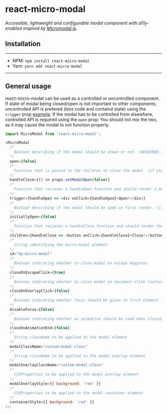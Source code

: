 # react-micro-modal

_Accessible, lightweight and configurable modal component with a11y-enabled inspired by [Micromodal.js](https://github.com/Ghosh/micromodal)._

## Installation

---

- NPM: `npm install react-micro-modal`
- Yarn: `yarn add react-micro-modal`

---

## General usage

react-micro-modal can be used as a controlled or uncontrolled component. If state of modal being closed/open is not important to other components, uncontrolled API is prefered (less code and containd state) using the `trigger` prop [example](https://github.com/Meemaw/react-micro-modal/#example). If the modal has to be controlled from elsewhere, controlled API is required using the `open` prop. You should not mix the two, as it may cause the modal to not function properly.

```js
import MicroModal from 'react-micro-modal';

<MicroModal
  /*
    Boolean describing if the modal should be shown or not. (REQUIRED if used as a controlled component)
  */
  open={false}
  /*
    Function that is passed to the children to close the modal. (if used as a controlled component)
  */
  handleClose={() => props.setModalOpen(false)}
  /*
    Function that recieves a handleOpen function and should render a modal trigger. (REQUIRED if used as a uncontrolled component)
  */
  trigger={handleOpen => <div onClick={handleOpen}>Open!</div>}
  /*
    Boolean describing if the modal should be open on first render. (if used as a uncontrolled component, else just use open)
  */
  initiallyOpen={false}
  /*
    Function that recieves a handleClose function and should render the modal content.
  */
  children={handleClose => <button onClick={handleClose}>Close!</button>}
  /*
    String identifying the micro-modal element
  */
  id="my-micro-modal"
  /*
    Boolean indicating whether to close modal on escape keypress
  */
  closeOnEscapeClick={true}
  /*
    Boolean indicating whether to close modal on document click (outside of modal content)
  */
  closeOnOverlayClick={false}
  /*
    Boolean indicating whether focus should be given to first element in modal after it got open
  */
  disableFocus={false}
  /*
    Boolean indicating whether an animation should be used when closing the modal. Animation has to be applied as the modal is waiting for the "animationend" DOM event. Basic animation is provided and can be imported from "react-micro-modal/dist/index.css".
  */
  closeOnAnimationEnd={false}
  /*
    String className to be applied to the modal element
  */
  modalClassName="custom-modal-class"
  /*
    String className to be applied to the modal overlay element
  */
  modalOverlayClassName="custom-modal-class"
  /*
    CSSProperties to be applied to the modal overlay element
  */
  modalOverlayStyle={{ background: 'red' }}
  /*
    CSSProperties to be applied to the modal container element
  */
  containerStyle={{ background: 'red' }}
/>;
```
